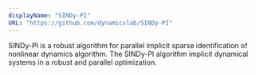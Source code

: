 ```yaml
---
displayName: "SINDy-PI"
URL: "https://github.com/dynamicslab/SINDy-PI"
---
```


SINDy-PI is a robust algorithm for parallel implicit sparse identification of nonlinear dynamics algorithm. The SINDy-PI algorithm implicit dynamical systems in a robust and parallel optimization. 